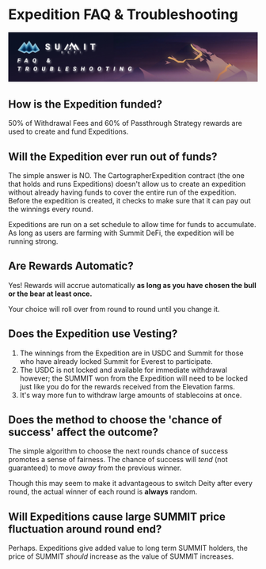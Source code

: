 # Expedition FAQ & Troubleshooting

![](<../.gitbook/assets/Expedition FAQ Masthead.jpg>)

## How is the Expedition funded?

50% of Withdrawal Fees and 60% of Passthrough Strategy rewards are used to create and fund Expeditions.

## Will the Expedition ever run out of funds?

The simple answer is NO. The CartographerExpedition contract (the one that holds and runs Expeditions) doesn't allow us to create an expedition without already having funds to cover the entire run of the expedition. Before the expedition is created, it checks to make sure that it can pay out the winnings every round.

Expeditions are run on a set schedule to allow time for funds to accumulate. As long as users are farming with Summit DeFi, the expedition will be running strong.

## Are Rewards Automatic?&#x20;

Yes! Rewards will accrue automatically **as long as you have chosen the bull or the bear at least once.**

Your choice will roll over from round to round until you change it.

## Does the Expedition use Vesting?

1. The winnings from the Expedition are in USDC and Summit for those who have already locked Summit for Everest to participate.&#x20;
2. The USDC is not locked and available for immediate withdrawal however; the SUMMIT won from the Expedition will need to be locked just like you do for the rewards received from the Elevation farms.
3. It's way more fun to withdraw large amounts of stablecoins at once.

## Does the method to choose the 'chance of success' affect the outcome?

The simple algorithm to choose the next rounds chance of success promotes a sense of fairness. The chance of success will _tend_ (not guaranteed) to move _away_ from the previous winner.

Though this may seem to make it advantageous to switch Deity after every round, the actual winner of each round is **always** random.

## Will Expeditions cause large SUMMIT price fluctuation around round end?

Perhaps. Expeditions give added value to long term SUMMIT holders, the price of SUMMIT _should_ increase as the value of SUMMIT increases.


